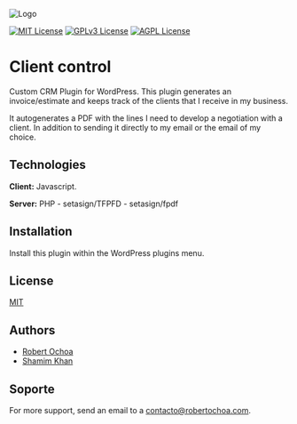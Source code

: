 
![Logo](admin/img/logo.png)


[![MIT License](https://img.shields.io/badge/License-MIT-green.svg)](https://choosealicense.com/licenses/mit/) [![GPLv3 License](https://img.shields.io/badge/License-GPL%20v3-yellow.svg)](https://opensource.org/licenses/)  [![AGPL License](https://img.shields.io/badge/license-AGPL-blue.svg)](http://www.gnu.org/licenses/agpl-3.0)

# Client control

Custom CRM Plugin for WordPress. This plugin generates an invoice/estimate and keeps track of the clients that I receive in my business.

It autogenerates a PDF with the lines I need to develop a negotiation with a client. In addition to sending it directly to my email or the email of my choice.
## Technologies

**Client:** Javascript.

**Server:** PHP - setasign/TFPFD - setasign/fpdf
## Installation

Install this plugin within the WordPress plugins menu.
## License

[MIT](https://choosealicense.com/licenses/mit/)


## Authors

- [Robert Ochoa](https://www.robertochoaweb.com/casos/ccontrol)
- [Shamim Khan](https://webdevgenies.com/)

## Soporte

For more support, send an email to a contacto@robertochoa.com.
